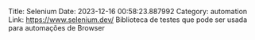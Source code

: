 Title: Selenium
Date: 2023-12-16 00:58:23.887992
Category: automation
Link: https://www.selenium.dev/
Biblioteca de testes que pode ser usada para automações de Browser
